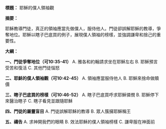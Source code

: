 **標題：** 耶穌的僕人領袖觀

**摘要：**

耶穌教導門徒，真正的領袖應當先做僕人，服侍他人。門徒卻誤解耶穌的教導，爭奪地位。耶穌以瞎子巴底買的例子，展現僕人領袖的榜樣，並強調謙卑和捨己的重要性。

**大綱：**

**一、門徒爭奪地位（可10:35-41）**
    A. 雅各和約翰請求坐在耶穌左右
    B. 耶穌預言受苦和復活
    C. 其他門徒惱怒

**二、耶穌的僕人領袖觀（可10:42-45）**
    A. 領袖應當服侍他人
    B. 耶穌來捨命做贖價

**三、瞎子巴底買的榜樣（可10:46-52）**
    A. 瞎子巴底買呼求耶穌憐憫
    B. 耶穌停下來醫治瞎子
    C. 瞎子看見並跟隨耶穌

**四、門徒的屬靈盲目**
    A. 門徒誤解耶穌的教導
    B. 眾人簇擁耶穌稱王

**五、禱告**
    A. 求神開我們的眼睛
    B. 效法耶穌的僕人領袖榜樣
    C. 謙卑服在神面前
